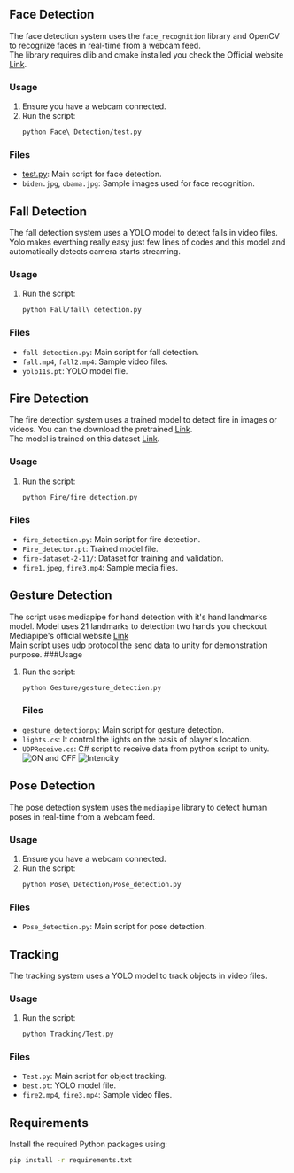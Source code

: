 ## Face Detection

The face detection system uses the `face_recognition` library and OpenCV to recognize faces in real-time from a webcam feed.  
The library requires dlib and cmake installed you check the Official website [Link](https://pypi.org/project/face-recognition/).

### Usage

1. Ensure you have a webcam connected.
2. Run the script:
    ```sh
    python Face\ Detection/test.py
    ```

### Files

- [test.py](http://_vscodecontentref_/1): Main script for face detection.
- `biden.jpg`, `obama.jpg`: Sample images used for face recognition.

## Fall Detection

The fall detection system uses a YOLO model to detect falls in video files.  
Yolo makes everthing really easy just few lines of codes and this model and automatically detects camera starts streaming.

### Usage

1. Run the script:
    ```sh
    python Fall/fall\ detection.py
    ```

### Files

- `fall detection.py`: Main script for fall detection.
- `fall.mp4`, `fall2.mp4`: Sample video files.
- `yolo11s.pt`: YOLO model file.

## Fire Detection

The fire detection system uses a trained model to detect fire in images or videos.
You can the download the pretrained [Link](https://drive.google.com/file/d/1JkastcxV8s7LscjSeC9prmnSPxEdiaUJ/view?usp=sharing).  
The model is trained on this dataset [Link](https://universe.roboflow.com/fire-detector/fire-dataset-2/dataset/11).
### Usage

1. Run the script:
    ```sh
    python Fire/fire_detection.py
    ```

### Files

- `fire_detection.py`: Main script for fire detection.
- `Fire_detector.pt`: Trained model file.
- `fire-dataset-2-11/`: Dataset for training and validation.
- `fire1.jpeg`, `fire3.mp4`: Sample media files.

## Gesture Detection
The script uses mediapipe for hand detection with it's hand landmarks model.
Model uses 21 landmarks to detection two hands you checkout Mediapipe's official website [Link](https://ai.google.dev/edge/mediapipe/solutions/vision/hand_landmarker)  
Main script uses udp protocol the send data to unity for demonstration purpose.
###Usage

1. Run the script:
    ```sh
    python Gesture/gesture_detection.py
    ```
    ### Files

- `gesture_detectionpy`: Main script for gesture detection.
- `lights.cs`: It control the lights on the basis of player's location.
- `UDPReceive.cs`: C# script to receive data from python script to unity.  
![ON and OFF](https://github.com/user-attachments/assets/04bfa899-f85c-4394-843e-4771a2ae78b3)
![Intencity](https://github.com/user-attachments/assets/8caca28c-fc01-4bf6-8bc2-51e577e4dd03)  



## Pose Detection

The pose detection system uses the `mediapipe` library to detect human poses in real-time from a webcam feed.

### Usage

1. Ensure you have a webcam connected.
2. Run the script:
    ```sh
    python Pose\ Detection/Pose_detection.py
    ```

### Files

- `Pose_detection.py`: Main script for pose detection.

## Tracking

The tracking system uses a YOLO model to track objects in video files.

### Usage

1. Run the script:
    ```sh
    python Tracking/Test.py
    ```

### Files

- `Test.py`: Main script for object tracking.
- `best.pt`: YOLO model file.
- `fire2.mp4`, `fire3.mp4`: Sample video files.

## Requirements

Install the required Python packages using:
```sh
pip install -r requirements.txt
